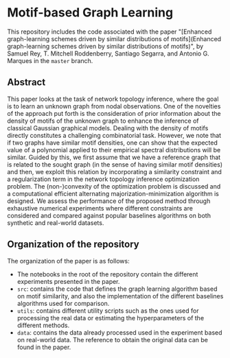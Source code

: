 # Motif-based Graph Learning
This repository includes the code associated with the paper "[Enhanced graph-learning schemes driven by similar distributions of motifs](Enhanced graph-learning schemes driven by similar distributions of motifs)", by Samuel Rey, T. Mitchell Roddenberry, Santiago Segarra, and Antonio G. Marques in the `master` branch.


## Abstract
This paper looks at the task of network topology inference, where the goal is to learn an unknown graph from nodal observations. One of the novelties of the approach put forth is the consideration of prior information about the density of motifs of the unknown graph to enhance the inference of classical Gaussian graphical models.
Dealing with the density of motifs directly constitutes a challenging combinatorial task.
However, we note that if two graphs have similar motif densities, one can show that the expected value of a polynomial applied to their empirical spectral distributions will be similar. Guided by this, we first assume that we have a reference graph that is related to the sought graph (in the sense of having similar motif densities) and then, we exploit this relation by incorporating a similarity constraint and a regularization term in the network topology inference optimization problem. The (non-)convexity of the optimization problem is discussed and a computational efficient alternating majorization-minimization algorithm is designed. We assess the performance of the proposed method through exhaustive numerical experiments where different constraints are considered and compared against popular baselines algorithms on both synthetic and real-world datasets.

## Organization of the repository
The organization of the paper is as follows:
* The notebooks in the root of the repository contain the different experiments presented in the paper.
* `src`: contains the code that defines the graph learning algorithm based on motif similarity, and also the implementation of the different baselines algorithms used for comparison.
* `utils`: contains different utility scripts such as the ones used for processing the real data or estimating the hyperparameters of the different methods. 
* `data`: contains the data already processed used in the experiment based on real-world data. The reference to obtain the original data can be found in the paper.  
